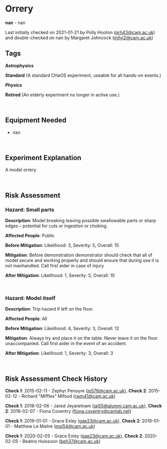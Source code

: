 # Orrery

**nan** - nan

Last initially checked on 2021-01-21 by Polly Hooton (prh43@cam.ac.uk) and double-checked on nan by Margaret Johncock (mllyj2@cam.ac.uk)

## Tags
<!--- Start Tags (DO NOT REMOVE THIS COMMENT) --->

**Astrophysics**

**Standard** (A standard CHaOS experiment, useable for all hands-on events.)

**Physics**

**Retired** (An elderly experiment no longer in active use.)
<!--- End Tags (DO NOT REMOVE THIS COMMENT) --->

<br/>

## Equipment Needed 
- nan

<br/>

## Experiment Explanation 

A model orrery

<br/>

## Risk Assessment

### **Hazard**: Small parts

**Description**: Model breaking leaving possible swallowable parts or sharp edges – potential for cuts or ingestion or choking.

**Affected People**: Public

**Before Mitigation**: Likelihood: 3, Severity: 5, Overall: 15

**Mitigation**: Before demonstration demonstrator should check that all of model secure and working properly and should ensure that during use it is not manhandled.
Call first aider in case of injury

**After Mitigation**: Likelihood: 1, Severity: 5, Overall: 10

<br/>

### **Hazard**: Model itself

**Description**: Trip hazard if left on the floor.

**Affected People**: All

**Before Mitigation**: Likelihood: 4, Severity: 3, Overall: 12

**Mitigation**: Always try and place it on the table. Never leave it on the floor unaccompanied.
Call first aider in the event of an accident.

**After Mitigation**: Likelihood: 1, Severity: 3, Overall: 3

<br/>

## Risk Assessment Check History 

**Check 1**: 2015-02-11 - Zephyr Penoyre (jp576@cam.ac.uk), **Check 2**: 2015-02-12 - Richard "Miffles" Mifsud (rwm41@cam.ac.uk)

**Check 1**: 2018-02-06 - Jared Jeyaretnam (jaj55@alumni.cam.ac.uk), **Check 2**: 2018-02-07 - Fiona Coventry (fiona.coventry@cantab.net)

**Check 1**: 2019-01-01 - Grace Exley (gae23@cam.ac.uk), **Check 2**: 2019-01-01 - Matthew Le Maitre (msl54@cam.ac.uk)

**Check 1**: 2020-02-05 - Grace Exley (gae23@cam.ac.uk), **Check 2**: 2020-02-05 - Beatrix Huissoon (beh37@cam.ac.uk)